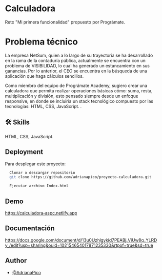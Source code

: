 # Calculadora

Reto "Mi primera funcionalidad" propuesto por Prográmate.

# Problema técnico
La empresa NetSum, quien a lo largo de su trayectoria se ha desarrollado en la rama de la contaduría pública, actualmente se encuentra con un problema de VISIBILIDAD, lo cual ha generado un estancamiento en sus ganancias. Por lo anterior, el CEO se encuentra en la búsqueda de una aplicación que haga cálculos sencillos.

Como miembro del equipo de Prográmate Academy, sugiero crear una calculadora que permita realizar operaciones básicas cómo: suma, resta, multiplicación y división, esto pensado siempre desde un enfoque responsive, en donde se incluiría un stack tecnológico compuesto por las tecnologías: HTML, CSS, JavaScript.
.

## 🛠 Skills
HTML, CSS, JavaScript.

## Deployment

Para desplegar este proyecto:

```bash
  Clonar o descargar repositorio
  git clone https://github.com/adrianapico/proyecto-calculadora.git
```
```bash
  Ejecutar archivo Index.html
```


## Demo

https://calculadora-aspc.netlify.app


## Documentación

https://docs.google.com/document/d/13u0Uzhlgykid7PEABj_ViUw8q_YLRDy_/edit?usp=sharing&ouid=102154654017871235330&rtpof=true&sd=true


## Author

- [@AdrianaPico](https://github.com/adrianapico)

